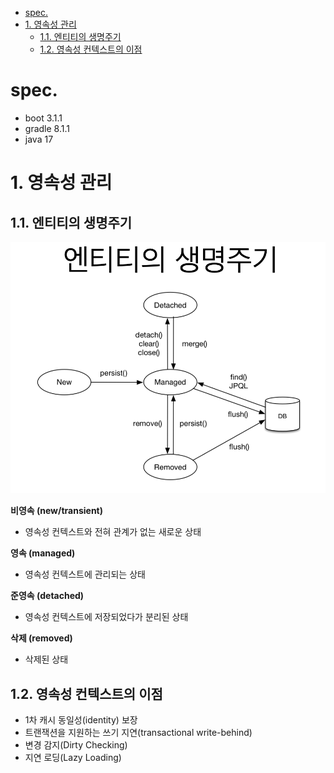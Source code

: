 <!-- TOC -->
* [spec.](#spec)
* [1. 영속성 관리](#1--)
  * [1.1. 엔티티의 생명주기](#11--)
  * [1.2. 영속성 컨텍스트의 이점](#12---)
<!-- TOC -->

# spec.
- boot 3.1.1
- gradle 8.1.1
- java 17

# 1. 영속성 관리
## 1.1. 엔티티의 생명주기
![](./asset/img.png)

**비영속 (new/transient)**
- 영속성 컨텍스트와 전혀 관계가 없는 새로운 상태

**영속 (managed)**
- 영속성 컨텍스트에 관리되는 상태

**준영속 (detached)** 
- 영속성 컨텍스트에 저장되었다가 분리된 상태
 
**삭제 (removed)**  
- 삭제된 상태

## 1.2. 영속성 컨텍스트의 이점
- 1차 캐시 동일성(identity) 보장
- 트랜잭션을 지원하는 쓰기 지연(transactional write-behind)
- 변경 감지(Dirty Checking) 
- 지연 로딩(Lazy Loading)